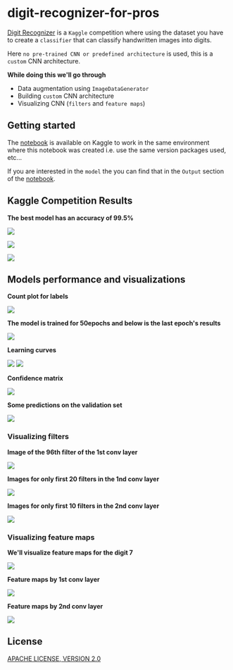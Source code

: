 # digit-recognizer-for-pros

[Digit Recognizer](https://www.kaggle.com/c/digit-recognizer) is a `Kaggle` competition where using the dataset you have to create a `classifier` that can classify handwritten images into digits.

Here `no pre-trained CNN or predefined architecture` is used, this is a `custom` CNN architecture.

**While doing this we'll go through**

- Data augmentation using `ImageDataGenerator`
- Building `custom` CNN architecture
- Visualizing CNN (`filters` and `feature maps`)

## Getting started

The [notebook](https://www.kaggle.com/akashsdas/digit-recognizer-for-pros) is available on Kaggle to work in the same environment where this notebook was created i.e. use the same version packages used, etc...

If you are interested in the `model` the you can find that in the `Output` section of the [notebook](https://www.kaggle.com/akashsdas/digit-recognizer-for-pros).

## Kaggle Competition Results

**The best model has an accuracy of 99.5%**

![](./docs/imgs/img1.png)

![](./docs/imgs/img2.png)

![](./docs/imgs/img3.png)

## Models performance and visualizations

**Count plot for labels**

![](./docs/imgs/count-plot.png)

**The model is trained for 50epochs and below is the last epoch's results**

![](./docs/imgs/last-epoch.png)

**Learning curves**

![](./docs/imgs/learning-curve.png)
![](./docs/imgs/loss-curve.png)

**Confidence matrix**

![](./docs/imgs/confusion-matrix.png)

**Some predictions on the validation set**

![](./docs/imgs/output-results.png)

### Visualizing filters

**Image of the 96th filter of the 1st conv layer**

![](./docs/imgs/top-conv-layer-filter.png)

**Images for only first 20 filters in the 1nd conv layer**

![](./docs/imgs/filter1.png)

**Images for only first 10 filters in the 2nd conv layer**

![](./docs/imgs/filter2.png)

### Visualizing feature maps

**We'll visualize feature maps for the digit 7**

![](./docs/imgs/feature-maps-1.png)

**Feature maps by 1st conv layer**

![](./docs/imgs/feature-maps-2.png)

**Feature maps by 2nd conv layer**

![](./docs/imgs/feature-maps-3.png)

## License

[APACHE LICENSE, VERSION 2.0](./LICENSE)
